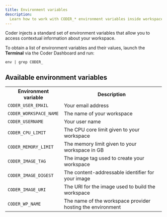 ```yaml
---
title: Environment variables
description:
  Learn how to work with CODER_* environment variables inside workspaces.
---
```


Coder injects a standard set of environment variables that allow you to access
contextual information about your workspace.

To obtain a list of environment variables and their values, launch the
**Terminal** via the Coder Dashboard and run:

```console
env | grep CODER_
```

## Available environment variables

<table>
    <tr>
        <th>Environment variable</th>
        <th>Description</th>
    </tr>
    <tr>
        <td><code>CODER_USER_EMAIL</code></td>
        <td>Your email address</td>
    </tr>
    <tr>
        <td><code>CODER_WORKSPACE_NAME</code></td>
        <td>The name of your workspace</td>
    </tr>
    <tr>
        <td><code>CODER_USERNAME</code></td>
        <td>Your user name</td>
    </tr>
    <tr>
        <td><code>CODER_CPU_LIMIT</code></td>
        <td>The CPU core limit given to your workspace</td>
    </tr>
    <tr>
        <td><code>CODER_MEMORY_LIMIT</code></td>
        <td>The memory limit given to your workspace in GB</td>
    </tr>
    <tr>
        <td><code>CODER_IMAGE_TAG</code></td>
        <td>The image tag used to create your workspace</td>
    </tr>
    <tr>
        <td><code>CODER_IMAGE_DIGEST</code></td>
        <td>The content-addressable identifier for your image</td>
    </tr>
    <tr>
        <td><code>CODER_IMAGE_URI</code></td>
        <td>The URI for the image used to build the workspace</td>
    </tr>
    <tr>
        <td><code>CODER_WP_NAME</code></td>
        <td>The name of the workspace provider hosting the environment</td>
    </tr>
</table>
